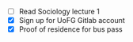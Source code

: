 - [ ] Read Sociology lecture 1
- [x] Sign up for UoFG Gitlab account
- [x] Proof of residence for bus pass